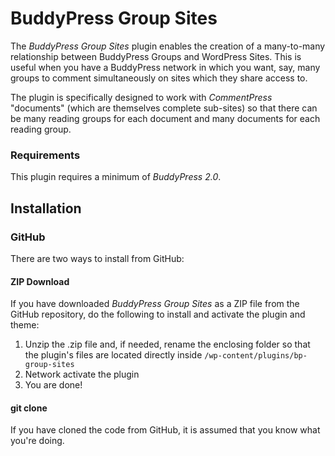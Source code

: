 BuddyPress Group Sites
======================

The *BuddyPress Group Sites* plugin enables the creation of a many-to-many relationship between BuddyPress Groups and WordPress Sites. This is useful when you have a BuddyPress network in which you want, say, many groups to comment simultaneously on sites which they share access to.

The plugin is specifically designed to work with *CommentPress* "documents" (which are themselves complete sub-sites) so that there can be many reading groups for each document and many documents for each reading group.

### Requirements

This plugin requires a minimum of *BuddyPress 2.0*.

## Installation ##

### GitHub ###

There are two ways to install from GitHub:

#### ZIP Download ####

If you have downloaded *BuddyPress Group Sites* as a ZIP file from the GitHub repository, do the following to install and activate the plugin and theme:

1. Unzip the .zip file and, if needed, rename the enclosing folder so that the plugin's files are located directly inside `/wp-content/plugins/bp-group-sites`
2. Network activate the plugin
3. You are done!

#### git clone ####

If you have cloned the code from GitHub, it is assumed that you know what you're doing.
